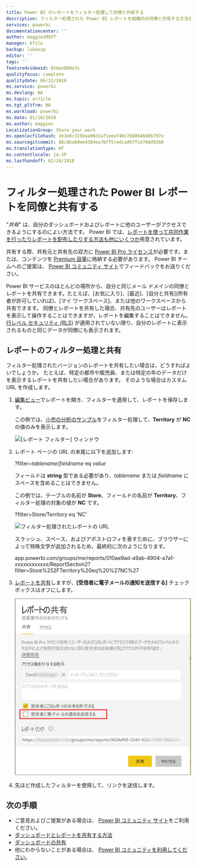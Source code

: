 ```yaml
---
title: Power BI のレポートをフィルター処理して同僚と共有する
description: フィルター処理された Power BI レポートを組織内の同僚と共有する方法を説明します。
services: powerbi
documentationcenter: ''
author: maggiesMSFT
manager: kfile
backup: lukaszp
editor: ''
tags: ''
featuredvideoid: 0tUwn8DHo3s
qualityfocus: complete
qualitydate: 06/22/2016
ms.service: powerbi
ms.devlang: NA
ms.topic: article
ms.tgt_pltfrm: NA
ms.workload: powerbi
ms.date: 01/18/2018
ms.author: maggies
LocalizationGroup: Share your work
ms.openlocfilehash: 3e3e8c315baa96d1af1eeaf40c7b60648d0b797e
ms.sourcegitcommit: 88c8ba8dee4384ea7bff5cedcad67fce784d92b0
ms.translationtype: HT
ms.contentlocale: ja-JP
ms.lasthandoff: 02/24/2018
---
```

# <a name="share-a-filtered-power-bi-report-with-your-coworkers"></a>フィルター処理された Power BI レポートを同僚と共有する
"*共有*" は、自分のダッシュボードおよびレポートに他のユーザーがアクセスできるようにするのによい方法です。 Power BI では、[レポートを使って共同作業を行ったりレポートを配布したりする方法も他にいくつか](service-how-to-collaborate-distribute-dashboards-reports.md)用意されています。

共有する際、共有元と共有先の双方に [Power BI Pro ライセンス](service-free-vs-pro.md)が必要です。または、コンテンツを [Premium 容量](service-premium.md)に格納する必要があります。 Power BI チームへのご提案は、 [Power BI コミュニティ サイト](https://community.powerbi.com/)でフィードバックをお送りください。

Power BI サービスのほとんどの場所から、自分と同じメール ドメインの同僚とレポートを共有できます。たとえば、[お気に入り]、[最近]、[自分と共有]\(所有者が許可していれば)、[マイ ワークスペース]、または他のワークスペースから共有できます。 同僚とレポートを共有した場合、共有先のユーザーはレポートを表示して操作することはできますが、レポートを編集することはできません。 [行レベル セキュリティ (RLS)](service-admin-rls.md) が適用されていない限り、自分のレポートに表示されるものと同じデータが同僚にも表示されます。 

## <a name="filter-and-share-a-report"></a>レポートのフィルター処理と共有
フィルター処理されたバージョンのレポートを共有したい場合は、どうすればよいでしょうか。 たとえば、特定の都市や販売員、または特定の年のデータだけを表示するレポートを共有したい場合があります。 そのような場合はカスタム URL を作成します。

1. [編集ビュー](service-reading-view-and-editing-view.md)でレポートを開き、フィルターを適用して、レポートを保存します。
   
   この例では、[小売の分析のサンプル](sample-tutorial-connect-to-the-samples.md)をフィルター処理して、**Territory** が **NC** の値のみを表示します。
   
   ![[レポート フィルター] ウィンドウ](media/service-share-reports/power-bi-filter-report2.png)
2. レポート ページの URL の末尾に以下を追加します:
   
   ?filter=*tablename*/*fieldname* eq *value*
   
    フィールドは **string** 型である必要があり、*tablename* または *fieldname* にスペースを含めることはできません。
   
   この例では、テーブルの名前が **Store**、フィールドの名前が **Territory**、フィルター処理の対象の値が **NC** です。
   
    ?filter=Store/Territory eq 'NC'
   
   ![フィルター処理されたレポートの URL](media/service-share-reports/power-bi-filter-url3.png)
   
   スラッシュ、スペース、およびアポストロフィを表すために、ブラウザーによって特殊文字が追加されるため、最終的に次のようになります。
   
   app.powerbi.com/groups/me/reports/010ae9ad-a9ab-4904-a7a1-xxxxxxxxxxxx/ReportSection2?filter=Store%252FTerritory%20eq%20%27NC%27

3. [レポートを共有](service-share-dashboards.md)しますが、**[受信者に電子メールの通知を送信する]** チェック ボックスはオフにします。 

    ![[レポートの共有] ダイアログ ボックス](media/service-share-reports/power-bi-share-report-dialog.png)

4. 先ほど作成したフィルターを使用して、リンクを送信します。

## <a name="next-steps"></a>次の手順
* ご意見およびご提案がある場合は、 [Power BI コミュニティ サイト](https://community.powerbi.com/)をご利用ください。
* [ダッシュボードとレポートを共有する方法](service-how-to-collaborate-distribute-dashboards-reports.md)
* [ダッシュボードの共有](service-share-dashboards.md)
* 他にわからないことがある場合は、 [Power BI コミュニティを利用してください](http://community.powerbi.com/)。

